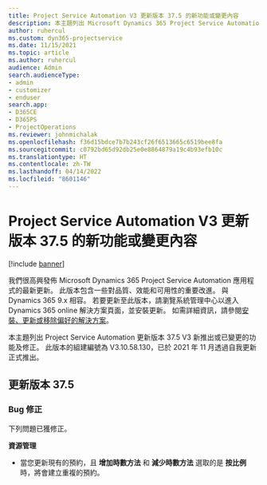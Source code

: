 ```yaml
---
title: Project Service Automation V3 更新版本 37.5 的新功能或變更內容
description: 本主題列出 Microsoft Dynamics 365 Project Service Automation 更新版本 37.5 V3 中可用的功能與修正。
author: ruhercul
ms.custom: dyn365-projectservice
ms.date: 11/15/2021
ms.topic: article
ms.author: ruhercul
audience: Admin
search.audienceType:
- admin
- customizer
- enduser
search.app:
- D365CE
- D365PS
- ProjectOperations
ms.reviewer: johnmichalak
ms.openlocfilehash: f36d15bdce7b7b243cf26f6513665c6519bee8fa
ms.sourcegitcommit: c0792bd65d92db25e0e8864879a19c4b93efb10c
ms.translationtype: HT
ms.contentlocale: zh-TW
ms.lasthandoff: 04/14/2022
ms.locfileid: "8601146"
---
```

# <a name="whats-new-or-changed-in-project-service-automation-update-release-375-v3"></a>Project Service Automation V3 更新版本 37.5 的新功能或變更內容

[!include [banner](../includes/psa-now-project-operations.md)]

我們很高興發佈 Microsoft Dynamics 365 Project Service Automation 應用程式的最新更新。 此版本包含一些對品質、效能和可用性的重要改進。 與 Dynamics 365 9.x 相容。 若要更新至此版本，請瀏覽系統管理中心以進入 Dynamics 365 online 解決方案頁面，並安裝更新。 如需詳細資訊，請參閱[安裝、更新或移除偏好的解決方案](/power-platform/admin/install-remove-preferred-solution)。

本主題列出 Project Service Automation 更新版本 37.5 V3 新推出或已變更的功能及修正。 此版本的組建編號為 V3.10.58.130，已於 2021 年 11 月透過自我更新正式推出。

## <a name="update-release-375"></a>更新版本 37.5

### <a name="bug-fixes"></a>Bug 修正

下列問題已獲修正。

**資源管理**
- 當您更新現有的預約，且 **增加時數方法** 和 **減少時數方法** 選取的是 **按比例** 時，將會建立重複的預約。

